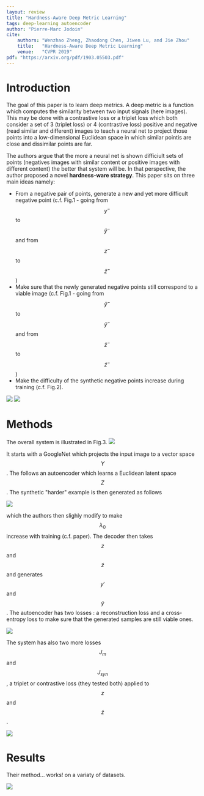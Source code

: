 ```yaml
---
layout: review
title: "Hardness-Aware Deep Metric Learning"
tags: deep-learning autoencoder
author: "Pierre-Marc Jodoin"
cite:
    authors: "Wenzhao Zheng, Zhaodong Chen, Jiwen Lu, and Jie Zhou"
    title:   "Hardness-Aware Deep Metric Learning"
    venue:   "CVPR 2019"
pdf: "https://arxiv.org/pdf/1903.05503.pdf"
---
```



# Introduction
The goal of this paper is to learn deep metrics.  A deep metric is a function which computes the similarity between two input signals (here images).  This may be done with a contrastive loss or a triplet loss which both consider a set of 3 (triplet loss) or 4 (contrastive loss) positive and negative (read similar and different) images to teach a neural net to project those points into a low-dimensional Euclidean space in which similar pointis are close and dissimilar points are far. 

The authors argue that the more a neural net is shown difficiult sets of points (negatives images with similar content or positive images with different content) the better that system will be.  In that perspective, the author proposed a novel **hardness-ware strategy**.  This paper sits on three main ideas namely:

* From a negative pair of points, generate a new and yet more difficult negative point (c.f. Fig.1 - going from $$y^-$$ to $$\hat{y}^-$$ and from $$z^-$$ to $$\hat{z}^-$$)
* Make sure that the newly generated negative points still correspond to a viable image (c.f. Fig.1 - going from $$\hat{y}^-$$ to $$\tilde{y}^-$$ and from $$\hat{z}^-$$ to $$\tilde{z}^-$$)
* Make the difficulty of the synthetic negative points increase during training (c.f. Fig.2).

![](/article/images/hdml/sc01.jpg)
![](/article/images/hdml/sc02.jpg)


# Methods

The overall system is illustrated in Fig.3.
![](/article/images/hdml/sc03.jpg)

It starts with a GoogleNet which projects the input image to a vector space $$Y$$.  The follows an autoencoder which learns a Euclidean latent space $$Z$$.  The synthetic "harder" example is then generated as follows

![](/article/images/hdml/sc04.jpg)

which the authors then slighly modify to make $$\lambda_0$$ increase with training (c.f. paper).  The decoder then takes $$z$$ and $$\tilde{z}$$ and generates $$y'$$ and $$\tilde{y}$$.  The autoencoder has two losses : a reconstruction loss and a cross-entropy loss to make sure that the generated samples are still viable ones.

![](/article/images/hdml/sc05.jpg)

The system has also two more losses $$J_m$$ and $$J_{syn}$$, a triplet or contrastive loss (they tested both) applied to $$z$$ and $$\tilde{z}$$.

![](/article/images/hdml/sc06.jpg)


# Results

Their method... works! on a variaty of datasets.

![](/article/images/hdml/sc07.jpg)





